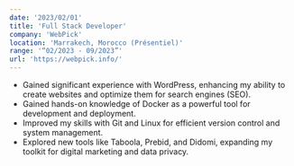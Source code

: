 ```yaml
---
date: '2023/02/01'
title: 'Full Stack Developer'
company: 'WebPick'
location: 'Marrakech, Morocco (Présentiel)'
range: '“02/2023 - 09/2023”'
url: 'https://webpick.info/'
---
```


- Gained significant experience with WordPress, enhancing my ability to create websites and optimize them for search engines (SEO).
- Gained hands-on knowledge of Docker as a powerful tool for development and deployment.
- Improved my skills with Git and Linux for efficient version control and system management.
- Explored new tools like Taboola, Prebid, and Didomi, expanding my toolkit for digital marketing and data privacy.